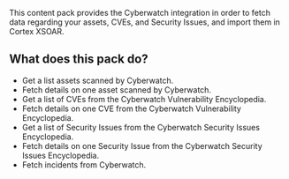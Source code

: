 This content pack provides the Cyberwatch integration in order to fetch data regarding your assets, CVEs, and Security Issues, and import them in Cortex XSOAR.

## What does this pack do?

- Get a list assets scanned by Cyberwatch.
- Fetch details on one asset scanned by Cyberwatch.
- Get a list of CVEs from the Cyberwatch Vulnerability Encyclopedia.
- Fetch details on one CVE from the Cyberwatch Vulnerability Encyclopedia.
- Get a list of Security Issues from the Cyberwatch Security Issues Encyclopedia.
- Fetch details on one Security Issue from the Cyberwatch Security Issues Encyclopedia.
- Fetch incidents from Cyberwatch.